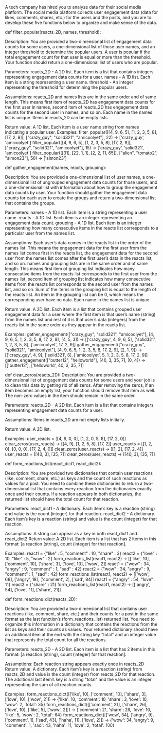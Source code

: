 A tech company has hired you to analyze data for their social media platform. The social media platform
collects user engagement data (data for likes, comments, shares, etc.) for the users and the posts, and
you are to develop these five functions below to organize and make sense of the data.

def filter_popular(reacts_2D, names, threshold):
                               
Description: You are provided a two-dimensional list of engagement data counts for some users, a
one-dimensional list of those user names, and an integer threshold to determine the popular users. A
user is popular if the total engagement count for that user is equal or more than the threshold. Your
function should return a one-dimensional list of users who are popular.
  
Parameters:
reacts_2D - A 2D list. Each item is a list that contains integers representing engagement data
counts for a user.
names - A 1D list. Each item is a string representing a user name.
threshold - An integer representing the threshold for determining the popular users.

Assumptions:
reacts_2D and names lists are in the same order and of same length. This means first item of
reacts_2D has engagement data counts for the first user in names, second item of reacts_2D
has engagement data counts for the second user in names, and so on.
Each name in the names list is unique.
Items in reacts_2D can be empty lists.

Return value: A 1D list. Each item is a user name string from names indicating a popular user.
Examples:
filter_popular([[4, 9, 6, 5], [1, 2, 3, 5, 8], [17, 2, 9]],
["crazy_guy", "solid321", "amicoolyet"], 22)
→ ['crazy_guy', 'amicoolyet']
filter_popular([[4, 9, 6, 5], [1, 2, 3, 5, 8], [17, 2, 9]],
["crazy_guy", "solid321", "amicoolyet"], 15)
→ ['crazy_guy', 'solid321', 'amicoolyet']
filter_popular([[31], [22, 1, 1], [2, 2, 11, 65]],
["alien", "tomato2", "simon23"], 50)
→ ['simon23']

                               
def gather_engagement(names, reacts, grouping):

Description: You are provided a one-dimensional list of user names, a one-dimensional list of
ungrouped engagement data counts for those users, and a one-dimensional list with information
about how to group the engagement data counts by user. Your function should gather the
engagement data counts for each user to create the groups and return a two-dimensional list that
contains the groups.

Parameters:
names - A 1D list. Each item is a string representing a user name.
reacts - A 1D list. Each item is an integer representing an engagement data count.
grouping - A 1D list. Each item is an integer representing how many consecutive items in the
reacts list corresponds to a particular user from the names list.

Assumptions:
Each user’s data comes in the reacts list in the order of the names list. This means the
engagement data for the first user from the names list comes first in the reacts list, the
engagement data for the second user from the names list comes after the first user’s data in
the reacts list, and so on.
names and grouping lists are in the same order and of same length. This means first item of
grouping list indicates how many consecutive items from the reacts list corresponds to the
first user from the names list, second item of grouping list indicates how many consecutive
items from the reacts list corresponds to the second user from the names list, and so on.
Sum of the items in the grouping list is equal to the length of the reacts list.
An item in the grouping list can be 0, which means the corresponding user have no data.
Each name in the names list is unique.

Return value: A 2D list. Each item is a list that contains grouped user engagement data for a user
where the first item is that user’s name (string) from the names list and rest of it is that user’s data
(integers) from the reacts list in the same order as they appear in the reacts list.

Examples:
gather_engagement(["crazy_guy", "solid321", "amicoolyet"],
[4, 9, 6, 5, 1, 2, 3, 5, 8, 17, 2, 9],
[4, 5, 3])
→ [['crazy_guy', 4, 9, 6, 5], ['solid321', 1, 2, 3, 5, 8], ['amicoolyet', 17, 2, 9]]
gather_engagement(["crazy_guy", "solid321", "amicoolyet"],
[4, 9, 6, 5, 1, 2, 3, 5, 8, 17, 2, 9],
[2, 1, 9])
→ [['crazy_guy', 4, 9], ['solid321', 6], ['amicoolyet', 5, 1, 2, 3, 5, 8, 17, 2, 9]]
gather_engagement(["butter12", "helloworld"],
[40, 3, 35, 7],
[0, 4])
→ [['butter12'], ['helloworld', 40, 3, 35, 7]]

                               
def clear_zeros(reacts_2D):
Description: You are provided a two-dimensional list of engagement data counts for some users and
your job is to clean this data by getting rid of all zeros. After removing the zeros, if an item becomes
an empty list, your function should remove that item as well. The non-zero values in the item should
remain in the same order.

Parameters:
reacts_2D - A 2D list. Each item is a list that contains integers representing engagement data
counts for a user.

Assumptions:
Items in reacts_2D are not empty lists initially.

Return value: A 2D list.

Examples:
user_reacts = [[4, 9, 0, 0], [1, 2, 0, 5, 8], [17, 2, 0]]
clear_zeros(user_reacts)
→ [[4, 9], [1, 2, 5, 8], [17, 2]]
user_reacts = [[1, 2, 0], [0, 0, 0], [17, 2, 4, 0]]
clear_zeros(user_reacts)
→ [[1, 2], [17, 2, 4]]
user_reacts = [[40, 3], [35, 7]]
clear_zeros(user_reacts)
→ [[40, 3], [35, 7]]

                               
def form_reactions_list(react_dict1, react_dict2):

Description: You are provided two dictionaries that contain user reactions (like, comment, share, etc.) as
keys and the count of such reactions as values for a post. You need to combine these dictionaries to
return a two-dimensional list that contains every reaction from the dictionaries exactly once and their
counts. If a reaction appears in both dictionaries, the returned list should have the total count for that
reaction.

Parameters:
react_dict1 - A dictionary. Each item’s key is a reaction (string) and value is the count
(integer) for that reaction.
react_dict2 - A dictionary. Each item’s key is a reaction (string) and value is the count
(integer) for that reaction.

Assumptions:
A string can appear as a key in both react_dict1 and react_dict2
Return value: A 2D list. Each item is a list that has 2 items in this format: [a reaction (string), count
(integer) for that reaction].

Examples:
react1 = {"like" : 5, "comment" : 10, "share" : 3}
react2 = {"love" : 10, "like" : 5, "wow" : 2}
form_reactions_list(react1, react2)
→ [['like', 10], ['comment', 10], ['share', 3], ['love', 10], ['wow', 2]]
react1 = {"wow" : 34, "angry" : 9, "comment" : 1, "sad" : 42}
react2 = {"wow" : 34, "angry" : 9, "comment" : 1, "sad" : 42}
form_reactions_list(react1, react2)
→ [['wow', 68], ['angry', 18], ['comment', 2], ['sad', 84]]
react1 = {"angry" : 54, "love" : 11}
react2 = {"share" : 21}
form_reactions_list(react1, react2)
→ [['angry', 54], ['love', 11], ['share', 21]]

                                                                               
def form_reactions_dict(reacts_2D):

Description: You are provided a two-dimensional list that contains user reactions
(like, comment, share, etc.) and their counts for a post in the same format as the
last function’s (form_reactions_list) returned list. You need to organize this
information in a dictionary that contains the reactions from the list as keys and
their counts as values. Your returned dictionary should have an additional item at
the end with the string key "total" and an integer value that represents the total
count for all the reactions.

Parameters:
reacts_2D - A 2D list. Each item is a list that has 2 items in this format:
[a reaction (string), count (integer) for that reaction].

Assumptions:
Each reaction string appears exactly once in reacts_2D
Return value: A dictionary. Each item’s key is a reaction (string) from reacts_2D
and value is the count (integer) from reacts_2D for that reaction. The additional
last item’s key is a string "total" and the value is an integer representing the
sum of all reaction counts.

 Examples:
form_reactions_dict([['like', 10], ['comment', 10], ['share', 3],
['love', 10],
['wow', 2]])
→ {'like': 10, 'comment': 10, 'share': 3, 'love': 10, 'wow': 2,
'total': 35}
form_reactions_dict([['comment', 21], ['share', 26], ['love', 10],
['like', 5],
['wow', 2]])
→ {'comment': 21, 'share': 26, 'love': 10, 'like': 5, 'wow': 2,
'total': 64}
form_reactions_dict([['wow', 34], ['angry', 9], ['comment', 1],
['sad', 43], ['haha',
11], ['love', 2]])
→ {'wow': 34, 'angry': 9, 'comment': 1, 'sad': 43, 'haha': 11,
'love': 2, 'total':
100}
